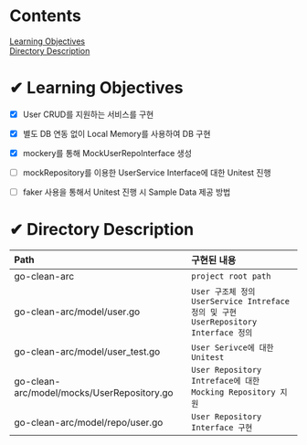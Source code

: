 
# Contents
[Learning Objectives](#-✔-Learning-Objectives)   
[Directory Description](#-✔-Directory-Description)


# ✔ Learning Objectives
- [x] User CRUD를 지원하는 서비스를 구현   
- [x] 별도 DB 연동 없이 Local Memory를 사용하여 DB 구현   
- [x] mockery를 통해 MockUserRepoInterface 생성
- [ ] mockRepository를 이용한 UserService Interface에 대한 Unitest 진행
- [ ] faker 사용을 통해서 Unitest 진행 시 Sample Data 제공 방법



# ✔ Directory Description
|Path        | 구현된 내용        |
|:-----------|:------------------|
|go-clean-arc|`project root path`|
|go-clean-arc/model/user.go|`User 구조체 정의`<br> `UserService Intreface 정의 및 구현` <br>`UserRepository Interface 정의`|
|go-clean-arc/model/user_test.go|`User Serivce에 대한 Unitest`|
|go-clean-arc/model/mocks/UserRepository.go|`User Repository Intreface에 대한 Mocking Repository 지원`|
|go-clean-arc/model/repo/user.go|`User Repository Interface 구현`|
